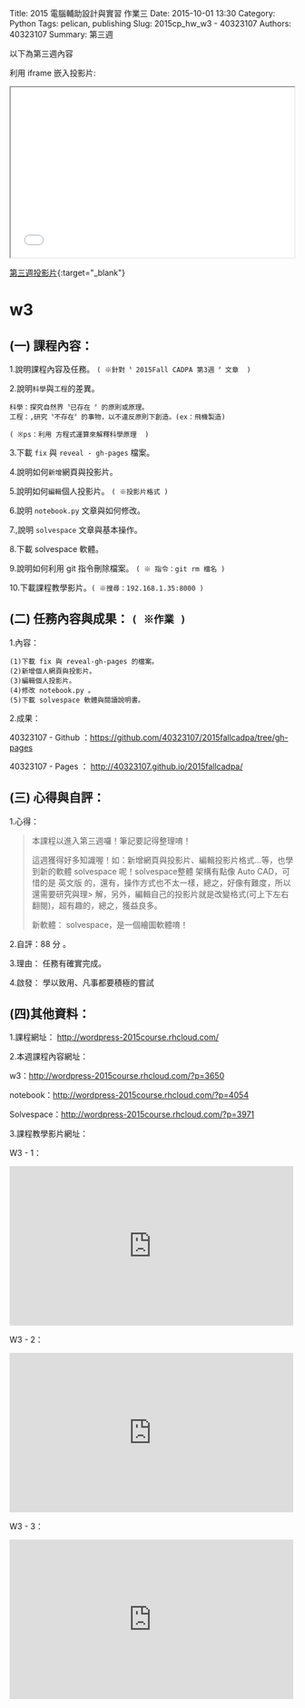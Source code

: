 Title: 2015 電腦輔助設計與實習 作業三
Date: 2015-10-01 13:30
Category: Python
Tags: pelican, publishing
Slug: 2015cp_hw_w3 -  40323107
Authors: 40323107
Summary: 第三週

以下為第三週內容

利用 iframe 嵌入投影片:

<iframe src="simplest3.html" width="500" height="300"></iframe>

[第三週投影片](simplest3.html){:target="_blank"}

w3
============

(一) 課程內容：
-----------------------

1.說明課程內容及任務。
`( ※針對〝 2015Fall CADPA 第3週 〞文章  )`

2.說明`科學`與`工程`的差異。

    科學：探究自然界〝已存在 〞的原則或原理。
    工程：,研究〝不存在〞的事物，以不違反原則下創造。(ex：飛機製造)

`( ※ps：利用 方程式運算來解釋科學原理  )`

3.下載 `fix` 與 `reveal - gh-pages` 檔案。

4.說明如何`新增`網頁與投影片。

5.說明如何`編輯`個人投影片。
`( ※投影片格式 )`

6.說明 `notebook.py` 文章與如何修改。

7.,說明 `solvespace` 文章與基本操作。

8.下載 solvespace 軟體。

9.說明如何利用 git 指令刪除檔案。
`( ※ 指令：git rm 檔名 )`

10.下載課程教學影片。`( ※搜尋：192.168.1.35:8000 )`


(二) 任務內容與成果： `( ※作業 )`
----------------------------------------------

1.內容：

    (1)下載 fix 與 reveal-gh-pages 的檔案。
    (2)新增個人網頁與投影片。
    (3)編輯個人投影片。
    (4)修改 notebook.py 。
    (5)下載 solvespace 軟體與閱讀說明書。


2.成果：

40323107 - Github ：<a href="https://github.com/40323107/2015fallcadpa/tree/gh-pages">https://github.com/40323107/2015fallcadpa/tree/gh-pages</a>

40323107 -  Pages ： <a href="http://40323107.github.io/2015fallcadpa/">http://40323107.github.io/2015fallcadpa/</a>



(三) 心得與自評：
-------------------------

1.心得：

> 本課程以進入第三週囉！筆記要記得整理唷！
>
> 這週獲得好多知識喔！如：新增網頁與投影片、編輯投影片格式...等，也學到新的軟體 solvespace 呢！solvespace整體
> 架構有點像 Auto CAD，可惜的是 英文版 的，還有，操作方式也不太一樣，總之，好像有難度，所以還需要研究與理> 解，另外，編輯自己的投影片就是改變格式(可上下左右翻閱)，超有趣的，總之，獲益良多。
>
> 新軟體： solvespace，是一個繪圖軟體唷！
    
2.自評：88 分 。

3.理由： 任務有確實完成。

4.啟發： 學以致用、凡事都要積極的嘗試	

(四)其他資料：
----------------------- 

1.課程網址： <a href="http://wordpress-2015course.rhcloud.com/">http://wordpress-2015course.rhcloud.com/</a>

2.本週課程內容網址：

w3：<a href="http://wordpress-2015course.rhcloud.com/?p=3650">http://wordpress-2015course.rhcloud.com/?p=3650</a>

notebook：<a href="http://wordpress-2015course.rhcloud.com/?p=4054">http://wordpress-2015course.rhcloud.com/?p=4054</a>

Solvespace：<a href="http://wordpress-2015course.rhcloud.com/?p=3971">http://wordpress-2015course.rhcloud.com/?p=3971</a>

                   
3.課程教學影片網址：

W3 - 1：
 <iframe src="https://player.vimeo.com/video/141021392" width="500" height="281" frameborder="0" webkitallowfullscreen mozallowfullscreen allowfullscreen></iframe>
 
 W3 - 2：
 <iframe src="https://player.vimeo.com/video/141024439" width="500" height="281" frameborder="0" webkitallowfullscreen mozallowfullscreen allowfullscreen></iframe>
 
 W3 - 3：
 <iframe src="https://player.vimeo.com/video/141026116" width="500" height="281" frameborder="0" webkitallowfullscreen mozallowfullscreen allowfullscreen></iframe>
